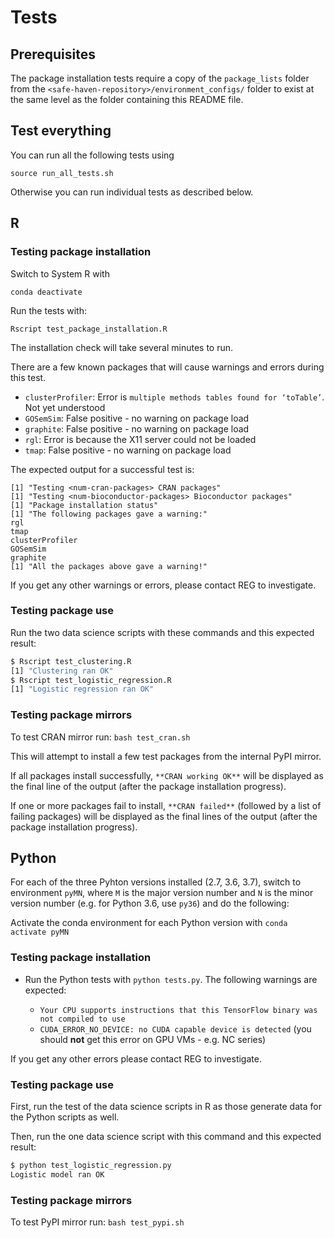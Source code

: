 
# Tests

## Prerequisites
The package installation tests require a copy of the `package_lists` folder from the `<safe-haven-repository>/environment_configs/` folder to exist at the same level as the folder containing this README file.


## Test everything
You can run all the following tests using

```
source run_all_tests.sh
```

Otherwise you can run individual tests as described below.

## R

### Testing package installation

Switch to System R with

```
conda deactivate
```

Run the tests with:

```
Rscript test_package_installation.R
```

The installation check will take several minutes to run.

There are a few known packages that will cause warnings and errors during this test.
- `clusterProfiler`: Error is `multiple methods tables found for ‘toTable’`. Not yet understood
- `GOSemSim`: False positive - no warning on package load
- `graphite`: False positive - no warning on package load
- `rgl`: Error is because the X11 server could not be loaded
- `tmap`: False positive - no warning on package load

The expected output for a successful test is:

```
[1] "Testing <num-cran-packages> CRAN packages"
[1] "Testing <num-bioconductor-packages> Bioconductor packages"
[1] "Package installation status"
[1] "The following packages gave a warning:"
rgl
tmap
clusterProfiler
GOSemSim
graphite
[1] "All the packages above gave a warning!"
```

If you get any other warnings or errors, please contact REG to investigate.

### Testing package use

Run the two data science scripts with these commands and this expected result:

```bash
$ Rscript test_clustering.R
[1] "Clustering ran OK"
$ Rscript test_logistic_regression.R
[1] "Logistic regression ran OK"
```

### Testing package mirrors

To test CRAN mirror run: `bash test_cran.sh`

This will attempt to install a few test packages from the internal PyPI mirror.

If all packages install successfully, `**CRAN working OK**` will be displayed as the final line of the output (after the package installation progress).

If one or more packages fail to install, `**CRAN failed**` (followed by a list of failing packages) will be displayed as the final lines of the output (after the package installation progress).

## Python

For each of the three Pyhton versions installed (2.7, 3.6, 3.7), switch to environment `pyMN`, where `M` is the major version number and `N` is the minor version number (e.g. for Python 3.6, use `py36`) and do the following:

Activate the conda environment for each Python version with `conda activate pyMN`

### Testing package installation
- Run the Python tests with `python tests.py`. The following warnings are expected:

  - `Your CPU supports instructions that this TensorFlow binary was not compiled to use`
  - `CUDA_ERROR_NO_DEVICE: no CUDA capable device is detected` (you should **not** get this error on GPU VMs - e.g. NC series)

If you get any other errors please contact REG to investigate.

### Testing package use

First, run the test of the data science scripts in R as those generate data for
the Python scripts as well.

Then, run the one data science script with this command and this expected result:

```bash
$ python test_logistic_regression.py
Logistic model ran OK
```

### Testing package mirrors

To test PyPI mirror run: `bash test_pypi.sh`